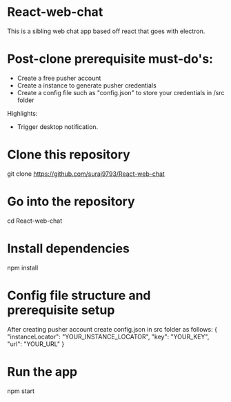 # React-web-chat
This is a sibling web chat app based off react that goes with electron.

# Post-clone prerequisite must-do's:
- Create a free pusher account
- Create a instance to generate pusher credentials
- Create a config file such as "config.json" to store your credentials in /src folder

Highlights:
- Trigger desktop notification.

# Clone this repository
git clone https://github.com/suraj9793/React-web-chat
# Go into the repository
cd React-web-chat
# Install dependencies
npm install
# Config file structure and prerequisite setup
After creating pusher account create config.json in src folder as follows:
{
    "instanceLocator": "YOUR_INSTANCE_LOCATOR",
    "key": "YOUR_KEY",
    "url": "YOUR_URL"
}
# Run the app
npm start
```
